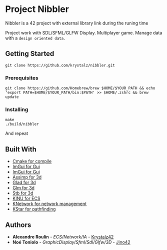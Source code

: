 # Project Nibbler

Nibbler is a 42 project with external library link during the runing time

Project work with SDL/SFML/GLFW Display. Multiplayer game. Manage data with a `design oriented data`.

## Getting Started

```
git clone https://github.com/krystalz/nibbler.git
```

### Prerequisites

```
git clone https://github.com/Homebrew/brew $HOME/$YOUR_PATH && echo 'export PATH=$HOME/$YOUR_PATH/bin:$PATH' >> $HOME/.zshrc && brew update
```
### Installing

```
make
./build/nibbler
```

And repeat


## Built With

* [ Cmake for compile ](https://github.com/Orphis/boost-cmake)
* [ ImGui for Gui ](https://github.com/eliasdaler/imgui-sfml)
* [ ImGui for Gui ](https://github.com/ocornut/imgui)
* [ Assimp for 3d ](https://github.com/assimp/assimp.git)
* [ Glad for 3d ](https://github.com/Dav1dde/glad.git)
* [ Glm for 3d ](https://github.com/g-truc/glm.git)
* [ Stb for 3d ](https://github.com/nothings/stb.git)
* [ KINU for ECS ](https://github.com/Krystalz42/KINU.git)
* [ KNetwork for network management ](https://github.com/Krystalz42/KNetwork)
* [ KStar for pathfinding ](https://github.com/Krystalz42/KStar)


## Authors

* **Alexandre Roulin** - *ECS/Network/IA* - [Krystalz42](https://github.com/Krystalz42)
* **Noé Toniolo** - *GraphicDisplay/Sfml/Sdl/Glfw/3D* - [Jino42](https://github.com/Jino42)
